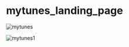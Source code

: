 # mytunes_landing_page

![mytunes](https://user-images.githubusercontent.com/34385544/49135697-533b1100-f29c-11e8-8c0d-1441713d44b8.png)

![mytunes1](https://user-images.githubusercontent.com/34385544/49135783-a0b77e00-f29c-11e8-8b29-aa3a8c5e469b.png)
